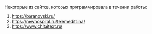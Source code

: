 Некоторые из сайтов, которых программировала в течении работы:
1) https://baranovski.ru/
2) https://newhospital.ru/telemeditsina/
3) https://www.chitaitext.ru/
